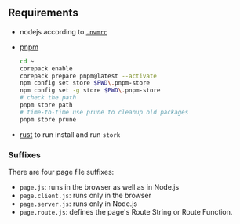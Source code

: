 ## Requirements

* nodejs according to [`.nvmrc`](./.nvmrc)

* [pnpm](https://pnpm.io/installation#using-corepack)
  ```sh
  cd ~
  corepack enable
  corepack prepare pnpm@latest --activate
  npm config set store $PWD\.pnpm-store
  npm config set -g store $PWD\.pnpm-store
  # check the path
  pnpm store path
  # time-to-time use prune to cleanup old packages
  pnpm store prune
  ```
  
* [rust](https://rustup.rs) to run install and run `stork`

### Suffixes

There are four page file suffixes:
* `page.js`: runs in the browser as well as in Node.js
* `page.client.js`: runs only in the browser
* `page.server.js`: runs only in Node.js
* `page.route.js`: defines the page's Route String or Route Function.

